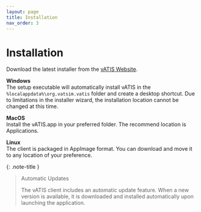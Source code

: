 ```yaml
---
layout: page
title: Installation
nav_order: 3
---
```


# Installation

Download the latest installer from the [vATIS Website](https://vatis.app).

**Windows**<br/>
The setup executable will automatically install vATIS in the `%localappdata%\org.vatsim.vatis` folder and create a desktop shortcut. Due to limitations in the installer wizard, the installation location cannot be changed at this time.

**MacOS**<br/>
Install the vATIS.app in your preferred folder. The recommend location is Applications.

**Linux**<br/>
The client is packaged in AppImage format. You can download and move it to any location of your preference.


{: .note-title }
> Automatic Updates
>
> The vATIS client includes an automatic update feature. When a new version is available, it is downloaded and installed automatically upon launching the application.